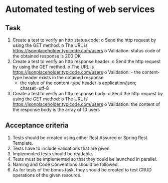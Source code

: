 # Automated testing of web services

## Task
1.	Create a test to verify an http status code:
      o	Send the http request by using the GET method.
      o	The URL is https://jsonplaceholder.typicode.com/users
      o	Validation: status code of the obtained response is 200 OK
2.	Create a test to verify an http response header:
      o	Send the http request by using the GET method.
      o	The URL is https://jsonplaceholder.typicode.com/users
      o	Validation: - the content-type header exists in the obtained response
      - the value of the content-type header is application/json; charset=utf-8
3.	Create a test to verify an http response body:
      o	Send the http request by using the GET method:
      o	The URL is https://jsonplaceholder.typicode.com/users
      o	Validation: the content of the response body is the array of 10 users

## Acceptance criteria
1.	Tests should be created using either Rest Assured or Spring Rest Template.
2.	Tests have to include validations that are given.
3.	Implemented tests should be readable.
4.	Tests must be implemented so that they could be launched in parallel.
5.	Naming and Code Conventions should be followed.
6.	As for tests of the bonus task, they should be created to test CRUD operations of the given resource.
